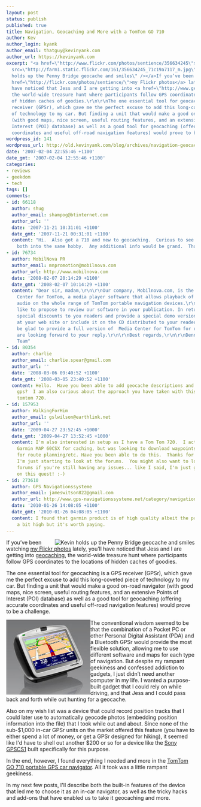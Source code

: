 ```yaml
---
layout: post
status: publish
published: true
title: Navigation, Geocaching and More with a TomTom GO 710
author: Kev
author_login: kyank
author_email: thatguy@kevinyank.com
author_url: https://kevinyank.com
excerpt: "<a href=\"http://www.flickr.com/photos/sentience/356634245\"><img align=\"right\"
  src=\"http://farm1.static.flickr.com/161/356634245_71c19a7117_m.jpg\" alt=\"Kevin
  holds up the Penny Bridge geocache and smiles\" /></a>If you’ve been watching <a
  href=\"http://flickr.com/photos/sentience/\">my Flickr photos</a> lately, you’ll
  have noticed that Jess and I are getting into <a href=\"http://www.geocaching.com/\">geocaching</a>,
  the world-wide treasure hunt where participants follow GPS coordinates to the locations
  of hidden caches of goodies.\r\n\r\nThe one essential tool for geocaching is a GPS
  receiver (GPSr), which gave me the perfect excuse to add this long-coveted piece
  of technology to my car. But finding a unit that would make a good on-road navigator
  (with good maps, nice screen, useful routing features, and an extensive Points of
  Interest (POI) database) as well as a good tool for geocaching (offering accurate
  coordinates and useful off-road navigation features) would prove to be a challenge.\r\n\r\n"
wordpress_id: 141
wordpress_url: http://old.kevinyank.com/blog/archives/navigation-geocaching-and-more-with-a-tomtom-go-710/
date: '2007-02-04 22:55:46 +1100'
date_gmt: '2007-02-04 12:55:46 +1100'
categories:
- reviews
- geekdom
- tech
tags: []
comments:
- id: 66118
  author: shug
  author_email: shampog@btinternet.com
  author_url: ''
  date: '2007-11-21 10:31:01 +1100'
  date_gmt: '2007-11-21 00:31:01 +1100'
  content: "Hi.  Also got a 710 and new to geocaching.  Curious to see how i can combine
    both into the same hobby.  Any additional info would be grand.  Thanks\r\n\r\nShug"
- id: 76734
  author: MobilNova PR
  author_email: mnpromotion@mobilnova.com
  author_url: http://www.mobilnova.com
  date: '2008-02-07 20:14:29 +1100'
  date_gmt: '2008-02-07 10:14:29 +1100'
  content: "Dear sir, madam,\r\n\r\nOur company, Mobilnova.com, is the maker of Media
    Center for TomTom, a media player software that allows playback of video and MP3
    audio on the whole range of TomTom portable navigation devices.\r\n\r\nWe would
    like to propose to review our software in your publication. In return we can offer
    special discounts to you readers and provide a special demo version of our software
    at your web site or include it on the CD distributed to your readers.\r\nWe would
    be glad to provide a full version of  Media Center for TomTom for review purposes.\r\n\r\nWe
    are looking forward to your reply.\r\n\r\nBest regards,\r\n\r\nDennis\r\nMobilnova
    Team"
- id: 80354
  author: charlie
  author_email: charlie.spear@gmail.com
  author_url: ''
  date: '2008-03-06 09:40:52 +1100'
  date_gmt: '2008-03-05 23:40:52 +1100'
  content: Hello.  Have you been able to add geocache descriptions and logs to your
    gps?  I am also curious about the approach you have taken with this.  I have a
    tomtom 720.
- id: 157953
  author: WalkingForHim
  author_email: gslwilson@earthlink.net
  author_url: ''
  date: '2009-04-27 23:52:45 +1000'
  date_gmt: '2009-04-27 13:52:45 +1000'
  content: I'm also interested in setup as I have a Tom Tom 720.  I actually use a
    Garmin MAP 60CSX for caching, but was looking to download waypoints into my 720
    for route planning/etc. Have you been able to do this.  Thanks for any feedback...
    I'm just starting to look at the forums.  You might also want to look at the www.geocaching.com
    forums if you're still having any issues... like I said, I'm just getting started
    on this quest! :-)
- id: 273610
  author: GPS Navigationssysteme
  author_email: jameswitson822@gmail.com
  author_url: http://www.gps-navigationssysteme.net/category/navigationssysteme
  date: '2010-01-26 14:08:05 +1100'
  date_gmt: '2010-01-26 04:08:05 +1100'
  content: I found that garmin product is of high quality albeit the price is also
    a bit high but it's worth paying.
---
```

<p><a href="http://www.flickr.com/photos/sentience/356634245"><img align="right" src="http://farm1.static.flickr.com/161/356634245_71c19a7117_m.jpg" alt="Kevin holds up the Penny Bridge geocache and smiles" /></a>If you’ve been watching <a href="http://flickr.com/photos/sentience/">my Flickr photos</a> lately, you’ll have noticed that Jess and I are getting into <a href="http://www.geocaching.com/">geocaching</a>, the world-wide treasure hunt where participants follow GPS coordinates to the locations of hidden caches of goodies.</p>
<p>The one essential tool for geocaching is a GPS receiver (GPSr), which gave me the perfect excuse to add this long-coveted piece of technology to my car. But finding a unit that would make a good on-road navigator (with good maps, nice screen, useful routing features, and an extensive Points of Interest (POI) database) as well as a good tool for geocaching (offering accurate coordinates and useful off-road navigation features) would prove to be a challenge.</p>
<p><a id="more"></a><a id="more-141"></a><a href="http://www.tomtom.com/products/product.php?ID=211"><img align="left" title="TomTom GO 710" alt="TomTom GO 710" id="image140" src="/assets/wp-content/uploads/2007/01/ttg710.jpg" /></a>The conventional wisdom seemed to be that the combination of a Pocket PC or other Personal Digital Assistant (PDA) and a Bluetooth GPSr would provide the most flexible solution, allowing me to use different software and maps for each type of navigation. But despite my rampant geekiness and confessed addiction to gadgets, I just didn’t need another computer in my life. I wanted a purpose-built gadget that I could rely on while driving, and that Jess and I could pass back and forth while out hunting for a geocache.</p>
<p>Also on my wish list was a device that could record position tracks that I could later use to automatically geocode photos (embedding position information into the file) that I took while out and about. Since none of the sub-$1,000 in-car GPSr units on the market offered this feature (you have to either spend a lot of money, or get a GPSr designed for hiking), it seemed like I'd have to shell out another $200 or so for a device like the <a href="http://www.sony.com.au/dis/dis/catalog/product.jsp?id=GPSCS1">Sony GPSCS1</a> built specifically for this purpose.</p>
<p>In the end, however, I found everything I needed and more in the <a href="http://www.tomtom.com/products/product.php?ID=211">TomTom GO 710 portable GPS car navigator</a>. All it took was a little rampant geekiness.</p>
<p>In my next few posts, I'll describe both the built-in features of the device that led me to choose it as an in-car navigator, as well as the tricky hacks and add-ons that have enabled us to take it geocaching and more.</p>

